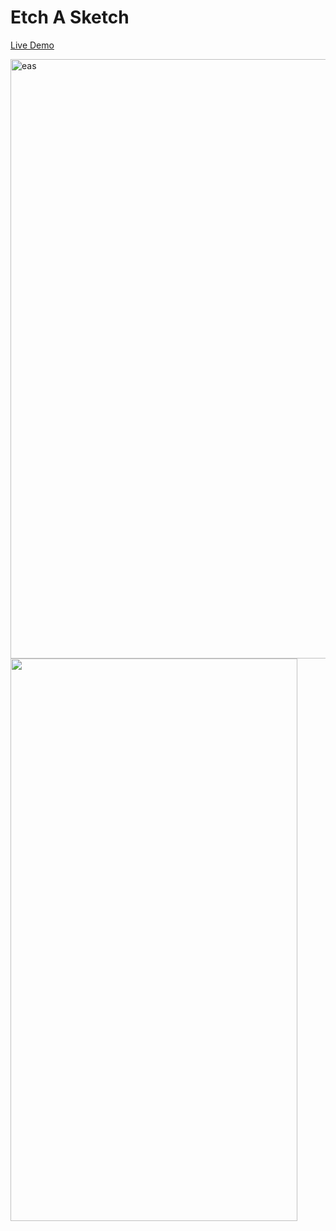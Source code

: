 # Etch A Sketch

<a href = "https://renijs.github.io/Etch_A_Sketch/">Live Demo</a>

<img width="959" alt="eas" src="https://user-images.githubusercontent.com/69236889/151727855-ebb54a6c-5c12-4a4c-862f-7a96d317f5e6.png">

<img width="459" height = "900" src="https://user-images.githubusercontent.com/69236889/151727863-3cfbfddc-fe89-4232-8e8e-6f1c3a12d1e4.jpg">


